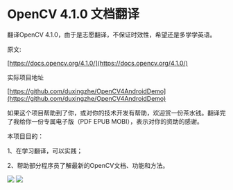 # OpenCV 4.1.0 文档翻译

翻译OpenCV 4.1.0，由于是志愿翻译，不保证时效性，希望还是多学学英语。

原文:

[https://docs.opencv.org/4.1.0/](https://docs.opencv.org/4.1.0/)

实际项目地址

[https://github.com/duxingzhe/OpenCV4AndroidDemo](https://github.com/duxingzhe/OpenCV4AndroidDemo)

如果这个项目帮助到了你，或对你的技术开发有帮助，欢迎赏一份茶水钱。翻译完了我给你一份专属电子版（PDF EPUB MOBI），表示对你的资助的感谢。

本项目目的：

1、在学习翻译，可以实践；

2、帮助部分程序员了解最新的OpenCV文档、功能和方法。

![](https://github.com/duxingzhe/OpenCV-doc-Translation/blob/master/qr/alipay_qr.jpg)
![](https://github.com/duxingzhe/OpenCV-doc-Translation/blob/master/qr/weixin_qr.png)
